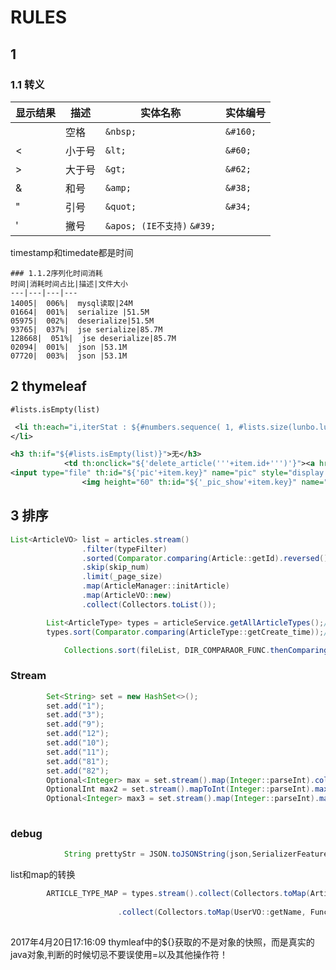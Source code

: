 # RULES

## 1
### 1.1 转义
  
  
显示结果|描述|实体名称|实体编号
---|---|---|---
&nbsp;| 空格 | `&nbsp;` | `&#160;`
&lt; | 小于号 | `&lt;` | `&#60;`
&gt; | 大于号 | `&gt;` | `&#62;`
&amp; | 和号 | `&amp;` | `&#38;`
&quot; | 引号 | `&quot;` |`&#34;`
&apos;| 撇号 | `&apos; (IE不支持)`	`&#39;`
timestamp和timedate都是时间
``` 
### 1.1.2序列化时间消耗
时间|消耗时间占比|描述|文件大小  
---|---|---|---
14005|  006%|  mysql读取|24M
01664|  001%|  serialize |51.5M
05975|  002%|  deserialize|51.5M
93765|  037%|  jse serialize|85.7M
128668|  051%|  jse deserialize|85.7M
02094|  001%|  json |53.1M
07720|  003%|  json |53.1M
```
## 2 thymeleaf 
`#lists.isEmpty(list)`  
  
``` xml
 <li th:each="i,iterStat : ${#numbers.sequence( 1, #lists.size(lunbo.lunbos))}"  th:attr="data-slide-to=${iterStat.index}" data-target="#carousel-786045" th:class="${iterStat.index==0}? 'active'">
</li>

```
``` xml
<h3 th:if="${#lists.isEmpty(list)}">无</h3>
			<td th:onclick="${'delete_article('''+item.id+''')'}"><a href="javascript:;">删除</a></td>
<input type="file" th:id="${'pic'+item.key}" name="pic" style="display: none" th:attr="onchange=${'showImg(this,'+'''_pic_show'+item.key+''')'}"/>
				<img height="60" th:id="${'_pic_show'+item.key}" name="_pic_show" width="60" th:onclick="${'_open_pic('+'''pic'+item.key+''')'}" th:src="${pic}" onerror="this.onerror='';src='/mg/images/default.png'"/>


```

## 3 排序
``` java
List<ArticleVO> list = articles.stream()
	    		.filter(typeFilter)
	    		.sorted(Comparator.comparing(Article::getId).reversed())
	    		.skip(skip_num)
	    		.limit(_page_size)
	    		.map(ArticleManager::initArticle)
	    		.map(ArticleVO::new)
	    		.collect(Collectors.toList());
```
``` java
		List<ArticleType> types = articleService.getAllArticleTypes();//取出所有
		types.sort(Comparator.comparing(ArticleType::getCreate_time));//根据创建时间排序
```
``` java
			Collections.sort(fileList, DIR_COMPARAOR_FUNC.thenComparing(SIZE_COMPARAOR_FUNC));

```
### Stream
``` java 
 		Set<String> set = new HashSet<>();
		set.add("1");
		set.add("3");
		set.add("9");
		set.add("12");
		set.add("10");
		set.add("11");
		set.add("81");
		set.add("82");
		Optional<Integer> max = set.stream().map(Integer::parseInt).collect(Collectors.toList()).stream().max(Integer::compareTo);
		OptionalInt max2 = set.stream().mapToInt(Integer::parseInt).max();
		Optional<Integer> max3 = set.stream().map(Integer::parseInt).max(Integer::compareTo);
 
```
### debug
``` java
			String prettyStr = JSON.toJSONString(json,SerializerFeature.PrettyFormat,SerializerFeature.WriteClassName, SerializerFeature.WriteMapNullValue, SerializerFeature.WriteDateUseDateFormat);

```
list和map的转换
``` java
		ARTICLE_TYPE_MAP = types.stream().collect(Collectors.toMap(ArticleType::getId, Function.identity(), (oldValue, newValue)->newValue, LinkedHashMap::new));
		
						.collect(Collectors.toMap(UserVO::getName, Function.identity()));
		

```

2017年4月20日17:16:09
thymleaf中的${}获取的不是对象的快照，而是真实的java对象,判断的时候切忌不要误使用=以及其他操作符！